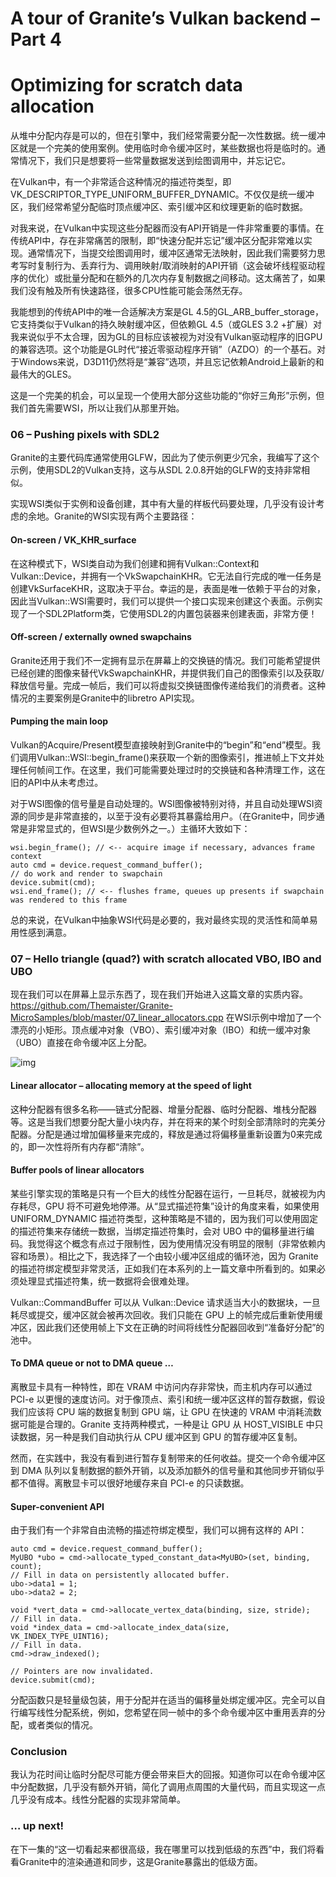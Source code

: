 # A tour of Granite’s Vulkan backend – Part 4

# Optimizing for scratch data allocation

从堆中分配内存是可以的，但在引擎中，我们经常需要分配一次性数据。统一缓冲区就是一个完美的使用案例。使用临时命令缓冲区时，某些数据也将是临时的。通常情况下，我们只是想要将一些常量数据发送到绘图调用中，并忘记它。

在Vulkan中，有一个非常适合这种情况的描述符类型，即VK_DESCRIPTOR_TYPE_UNIFORM_BUFFER_DYNAMIC。不仅仅是统一缓冲区，我们经常希望分配临时顶点缓冲区、索引缓冲区和纹理更新的临时数据。

对我来说，在Vulkan中实现这些分配器而没有API开销是一件非常重要的事情。在传统API中，存在非常痛苦的限制，即“快速分配并忘记”缓冲区分配非常难以实现。通常情况下，当提交绘图调用时，缓冲区通常无法映射，因此我们需要努力思考写时复制行为、丢弃行为、调用映射/取消映射的API开销（这会破坏线程驱动程序的优化）或批量分配和在额外的几次内存复制数据之间移动。这太痛苦了，如果我们没有触及所有快速路径，很多CPU性能可能会荡然无存。

我能想到的传统API中的唯一合适解决方案是GL 4.5的GL_ARB_buffer_storage，它支持类似于Vulkan的持久映射缓冲区，但依赖GL 4.5（或GLES 3.2 +扩展）对我来说似乎不太合理，因为GL的目标应该被视为对没有Vulkan驱动程序的旧GPU的兼容选项。这个功能是GL时代“接近零驱动程序开销”（AZDO）的一个基石。对于Windows来说，D3D11仍然将是“兼容”选项，并且忘记依赖Android上最新的和最伟大的GLES。

这是一个完美的机会，可以呈现一个使用大部分这些功能的“你好三角形”示例，但我们首先需要WSI，所以让我们从那里开始。

### 06 – Pushing pixels with SDL2

Granite的主要代码库通常使用GLFW，因此为了使示例更少冗余，我编写了这个示例，使用SDL2的Vulkan支持，这与从SDL 2.0.8开始的GLFW的支持非常相似。

实现WSI类似于实例和设备创建，其中有大量的样板代码要处理，几乎没有设计考虑的余地。Granite的WSI实现有两个主要路径：

#### On-screen / VK_KHR_surface

在这种模式下，WSI类自动为我们创建和拥有Vulkan::Context和Vulkan::Device，并拥有一个VkSwapchainKHR。它无法自行完成的唯一任务是创建VkSurfaceKHR，这取决于平台。幸运的是，表面是唯一依赖于平台的对象，因此当Vulkan::WSI需要时，我们可以提供一个接口实现来创建这个表面。示例实现了一个SDL2Platform类，它使用SDL2的内置包装器来创建表面，非常方便！

#### Off-screen / externally owned swapchains

Granite还用于我们不一定拥有显示在屏幕上的交换链的情况。我们可能希望提供已经创建的图像来替代VkSwapchainKHR，并提供我们自己的图像索引以及获取/释放信号量。完成一帧后，我们可以将虚拟交换链图像传递给我们的消费者。这种情况的主要案例是Granite中的libretro API实现。

#### Pumping the main loop

Vulkan的Acquire/Present模型直接映射到Granite中的“begin”和“end”模型。我们调用Vulkan::WSI::begin_frame()来获取一个新的图像索引，推进帧上下文并处理任何帧间工作。在这里，我们可能需要处理过时的交换链和各种清理工作，这在旧的API中从未考虑过。

对于WSI图像的信号量是自动处理的。WSI图像被特别对待，并且自动处理WSI资源的同步是非常直接的，以至于没有必要将其暴露给用户。（在Granite中，同步通常是非常显式的，但WSI是少数例外之一。）主循环大致如下：

```
wsi.begin_frame(); // <-- acquire image if necessary, advances frame context
auto cmd = device.request_command_buffer();
// do work and render to swapchain
device.submit(cmd);
wsi.end_frame(); // <-- flushes frame, queues up presents if swapchain was rendered to this frame
```

总的来说，在Vulkan中抽象WSI代码是必要的，我对最终实现的灵活性和简单易用性感到满意。

### 07 – Hello triangle (quad?) with scratch allocated VBO, IBO and UBO

现在我们可以在屏幕上显示东西了，现在我们开始进入这篇文章的实质内容。https://github.com/Themaister/Granite-MicroSamples/blob/master/07_linear_allocators.cpp 在WSI示例中增加了一个漂亮的小矩形。顶点缓冲对象（VBO）、索引缓冲对象（IBO）和统一缓冲对象（UBO）直接在命令缓冲区上分配。

![img](http://themaister.net/blog/wp-content/uploads/2019/04/Screenshot-from-2019-04-23-15-59-12.png)

#### Linear allocator – allocating memory at the speed of light

这种分配器有很多名称——链式分配器、增量分配器、临时分配器、堆栈分配器等。这是当我们想要分配大量小块内存，并在将来的某个时刻全部清除时的完美分配器。分配是通过增加偏移量来完成的，释放是通过将偏移量重新设置为0来完成的，即一次性将所有内存都“清除”。

#### Buffer pools of linear allocators

某些引擎实现的策略是只有一个巨大的线性分配器在运行，一旦耗尽，就被视为内存耗尽，GPU 将不可避免地停滞。从“显式描述符集”设计的角度来看，如果使用 UNIFORM_DYNAMIC 描述符类型，这种策略是不错的，因为我们可以使用固定的描述符集来存储统一数据，当绑定描述符集时，会对 UBO 中的偏移量进行编码。我觉得这个概念有点过于限制性，因为使用情况没有明显的限制（非常依赖内容和场景）。相比之下，我选择了一个由较小缓冲区组成的循环池，因为 Granite 的描述符绑定模型非常灵活，正如我们在本系列的上一篇文章中所看到的。如果必须处理显式描述符集，统一数据将会很难处理。

Vulkan::CommandBuffer 可以从 Vulkan::Device 请求适当大小的数据块，一旦耗尽或提交，缓冲区就会被再次回收。我们只能在 GPU 上的帧完成后重新使用缓冲区，因此我们还使用帧上下文在正确的时间将线性分配器回收到“准备好分配”的池中。

#### To DMA queue or not to DMA queue …

离散显卡具有一种特性，即在 VRAM 中访问内存非常快，而主机内存可以通过 PCI-e 以更慢的速度访问。对于像顶点、索引和统一缓冲区这样的暂存数据，假设我们应该将 CPU 端的数据复制到 GPU 端，让 GPU 在快速的 VRAM 中消耗流数据可能是合理的。Granite 支持两种模式，一种是让 GPU 从 HOST_VISIBLE 中只读数据，另一种是我们自动执行从 CPU 缓冲区到 GPU 的暂存缓冲区复制。

然而，在实践中，我没有看到进行暂存复制带来的任何收益。提交一个命令缓冲区到 DMA 队列以复制数据的额外开销，以及添加额外的信号量和其他同步开销似乎都不值得。离散显卡可以很好地缓存来自 PCI-e 的只读数据。

#### Super-convenient API

由于我们有一个非常自由流畅的描述符绑定模型，我们可以拥有这样的 API：

```
auto cmd = device.request_command_buffer();
MyUBO *ubo = cmd->allocate_typed_constant_data<MyUBO>(set, binding, count);
// Fill in data on persistently allocated buffer.
ubo->data1 = 1;
ubo->data2 = 2;

void *vert_data = cmd->allocate_vertex_data(binding, size, stride);
// Fill in data.
void *index_data = cmd->allocate_index_data(size, VK_INDEX_TYPE_UINT16);
// Fill in data.
cmd->draw_indexed();

// Pointers are now invalidated.
device.submit(cmd);
```

分配函数只是轻量级包装，用于分配并在适当的偏移量处绑定缓冲区。完全可以自行编写线性分配系统，例如，您希望在同一帧中的多个命令缓冲区中重用丢弃的分配，或者类似的情况。

### Conclusion

我认为花时间让临时分配尽可能方便会带来巨大的回报。知道你可以在命令缓冲区中分配数据，几乎没有额外开销，简化了调用点周围的大量代码，而且实现这一点几乎没有成本。线性分配器的实现非常简单。

### … up next!

在下一集的“这一切看起来都很高级，我在哪里可以找到低级的东西”中，我们将看看Granite中的渲染通道和同步，这是Granite暴露出的低级方面。